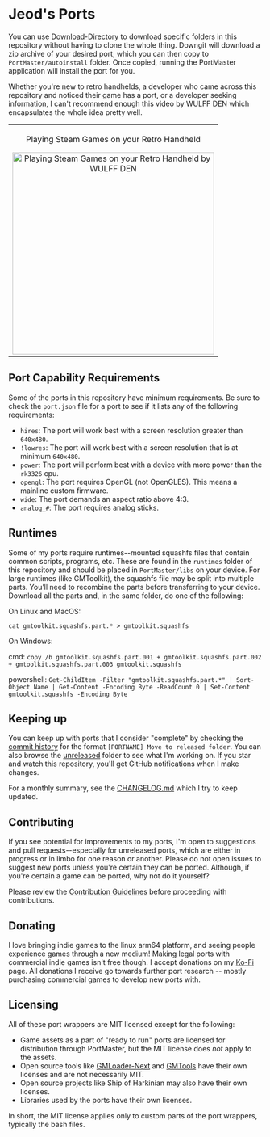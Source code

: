 # Jeod's Ports
You can use [Download-Directory](https://download-directory.github.io/) to download specific folders in this repository without having to clone the whole thing. Downgit will download a zip archive of your desired port, which you can then copy to `PortMaster/autoinstall` folder. Once copied, running the PortMaster application will install the port for you.

Whether you're new to retro handhelds, a developer who came across this repository and noticed their game has a port, or a developer seeking information, I can't recommend enough this video by WULFF DEN which encapsulates the whole idea pretty well.

<div align="center">
  <table>
    <tr>
      <td align="center">
        <p align="center">Playing Steam Games on your Retro Handheld</p>  
        <a href="https://www.youtube.com/watch?v=I4Utn3N_dZo">
          <img src="https://img.youtube.com/vi/I4Utn3N_dZo/0.jpg" alt="Playing Steam Games on your Retro Handheld by WULFF DEN" width="400"/>
        </a>
      </td>
    </tr>
  </table>
</div>

## Port Capability Requirements
Some of the ports in this repository have minimum requirements. Be sure to check the `port.json` file for a port to see if it lists any of the following requirements:

- `hires`: The port will work best with a screen resolution greater than `640x480`.
- `!lowres`: The port will work best with a screen resolution that is at minimum `640x480`.
- `power`: The port will perform best with a device with more power than the `rk3326` cpu.
- `opengl`: The port requires OpenGL (not OpenGLES). This means a mainline custom firmware.
- `wide`: The port demands an aspect ratio above 4:3.
- `analog_#`: The port requires analog sticks.

## Runtimes
Some of my ports require runtimes--mounted squashfs files that contain common scripts, programs, etc. These are found in the `runtimes` folder of this repository and should be placed in `PortMaster/libs` on your device. For large runtimes (like GMToolkit), the squashfs file may be split into multiple parts. You’ll need to recombine the parts before transferring to your device. Download all the parts and, in the same folder, do one of the following:

On Linux and MacOS:

`cat gmtoolkit.squashfs.part.* > gmtoolkit.squashfs`

On Windows:

cmd: `copy /b gmtoolkit.squashfs.part.001 + gmtoolkit.squashfs.part.002 + gmtoolkit.squashfs.part.003 gmtoolkit.squashfs`

powershell: `Get-ChildItem -Filter "gmtoolkit.squashfs.part.*" | Sort-Object Name | Get-Content -Encoding Byte -ReadCount 0 | Set-Content gmtoolkit.squashfs -Encoding Byte`

## Keeping up
You can keep up with ports that I consider "complete" by checking the [commit history](https://github.com/JeodC/RHH-Ports/commits/main) for the format `[PORTNAME] Move to released folder`. You can also browse the [unreleased](https://github.com/JeodC/RHH-Ports/tree/main/ports/unreleased) folder to see what I'm working on. If you star and watch this repository, you'll get GitHub notifications when I make changes.

For a monthly summary, see the [CHANGELOG.md](https://github.com/JeodC/RHH-Ports/blob/main/CHANGELOG.md) which I try to keep updated.

## Contributing
If you see potential for improvements to my ports, I'm open to suggestions and pull requests--especially for unreleased ports, which are either in progress or in limbo for one reason or another. Please do not open issues to suggest new ports unless you're certain they can be ported. Although, if you're certain a game can be ported, why not do it yourself?

Please review the [Contribution Guidelines](.github/CONTRIBUTING.md) before proceeding with contributions.

## Donating
I love bringing indie games to the linux arm64 platform, and seeing people experience games through a new medium! Making legal ports with commercial indie games isn't free though. I accept donations on my [Ko-Fi](https://ko-fi.com/jeodc) page. All donations I receive go towards further port research -- mostly purchasing commercial games to develop new ports with.

## Licensing
All of these port wrappers are MIT licensed except for the following:

- Game assets as a part of "ready to run" ports are licensed for distribution through PortMaster, but the MIT license does *not* apply to the assets.
- Open source tools like [GMLoader-Next](https://github.com/PortsMaster/gmloader-next?tab=readme-ov-file) and [GMTools](https://github.com/cdeletre/gmtools) have their own licenses and are not necessarily MIT.
- Open source projects like Ship of Harkinian may also have their own licenses.
- Libraries used by the ports have their own licenses.

In short, the MIT license applies only to custom parts of the port wrappers, typically the bash files.
